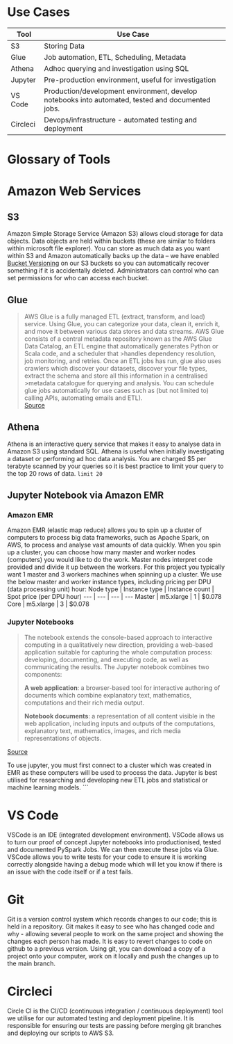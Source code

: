 # Use Cases
Tool | Use Case
--- | --- 
S3 | Storing Data
Glue | Job automation, ETL, Scheduling, Metadata
Athena | Adhoc querying and investigation using SQL
Jupyter | Pre-production environment, useful for investigation
VS Code | Production/development environment, develop notebooks into automated, tested and documented jobs.
Circleci | Devops/infrastructure - automated testing and deployment


# Glossary of Tools

# Amazon Web Services
## S3
Amazon Simple Storage Service (Amazon S3) allows cloud storage for data objects.
Data objects are held within buckets (these are similar to folders within microsoft file explorer).
You can store as much data as you want within S3 and Amazon automatically backs up the data – 
we have enabled [Bucket Versioning](https://docs.aws.amazon.com/AmazonS3/latest/userguide/Versioning.html) on our S3 buckets so you can automatically recover something if it is accidentally deleted.
Administrators can control who can set permissions for who can access each bucket.

## Glue
>AWS Glue is a fully managed ETL (extract, transform, and load) service.
>Using Glue, you can categorize your data, clean it, enrich it, and move it between various data stores and data streams. 
>AWS Glue consists of a central metadata repository known as the AWS Glue Data Catalog, an ETL engine that automatically generates Python or Scala code, and a scheduler that >handles dependency resolution, job monitoring, and retries.
>Once an ETL jobs has run, glue also uses crawlers which discover your datasets, discover your file types, extract the schema and store all this information in a centralised >metadata catalogue for querying and analysis.
>You can schedule glue jobs automatically for use cases such as (but not limited to) calling APIs, automating emails and ETL).
><br>
[Source](https://docs.aws.amazon.com/glue/latest/dg/what-is-glue.html)

## Athena
Athena is an interactive query service that makes it easy to analyse data in Amazon S3 using standard SQL. 
Athena is useful when initially investigating a dataset or performing ad hoc data analysis.
You are charged $5 per terabyte scanned by your queries so it is best practice to limit your query to the top 20 rows of data.
`limit 20`

## Jupyter Notebook via Amazon EMR
### Amazon EMR
Amazon EMR (elastic map reduce) allows you to spin up a cluster of computers to process big data frameworks, such as Apache Spark, on AWS, to process and analyse vast amounts of data quickly.
When you spin up a cluster, you can choose how many master and worker nodes (computers) you would like to do the work.
Master nodes interpret code provided and divide it up between the workers. For this project you typically want 1 master and 3 workers machines when spinning up a cluster.
We use the below master and worker instance types, including pricing per DPU (data processing unit) hour:
Node type | Instance type | Instance count | Spot price (per DPU hour)
--- | --- | --- | ---
Master | m5.xlarge | 1 | $0.078 
Core | m5.xlarge | 3 | $0.078 

### Jupyter Notebooks

>The notebook extends the console-based approach to interactive computing in a qualitatively new direction, providing a web-based application suitable for capturing the whole computation process: developing, documenting, and executing code, as well as communicating the results. The Jupyter notebook combines two components:
>
>**A web application**: a browser-based tool for interactive authoring of documents which combine explanatory text, mathematics, computations and their rich media output.
>
>**Notebook documents**: a representation of all content visible in the web application, including inputs and outputs of the computations, explanatory text, mathematics, images, and rich media representations of objects.

[Source](https://jupyter-notebook.readthedocs.io/en/stable/notebook.html)

To use jupyter, you must first connect to a cluster which was created in EMR as these computers will be used to process the data.
Jupyter is best utilised for researching and developing new ETL jobs and statistical or machine learning models. ```

# VS Code
VSCode is an IDE (integrated development environment).
VSCode allows us to turn our proof of concept Jupyter notebooks into productionised, tested and documented PySpark Jobs. We can then execute these jobs via Glue.
VSCode allows you to write tests for your code to ensure it is working correctly alongside having a debug mode which will let you know if there is an issue with the code itself or if a test fails.

# Git
Git is a version control system which records changes to our code; this is held in a repository.
Git makes it easy to see who has changed code and why - allowing several people to work on the same project and showing the changes each person has made.
It is easy to revert changes to code on github to a previous version.
Using git, you can download a copy of a project onto your computer, work on it locally and push the changes up to the main branch.

# Circleci
Circle CI is the CI/CD (continuous integration / continuous deployment) tool we utilise for our automated testing and deployment pipeline. It is responsible for ensuring our tests are passing before merging git branches and deploying our scripts to AWS S3.
